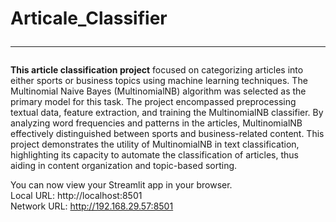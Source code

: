 # Articale_Classifier <hr>
**This article classification project** focused on categorizing articles into either sports or business topics using machine learning techniques. The Multinomial Naive Bayes (MultinomialNB) algorithm was selected as the primary model for this task. The project encompassed preprocessing textual data, feature extraction, and training the MultinomialNB classifier. By analyzing word frequencies and patterns in the articles, MultinomialNB effectively distinguished between sports and business-related content. This project demonstrates the utility of MultinomialNB in text classification, highlighting its capacity to automate the classification of articles, thus aiding in content organization and topic-based sorting.


You can now view your Streamlit app in your browser.<BR>
  Local URL: http://localhost:8501 <br>
  Network URL: http://192.168.29.57:8501
